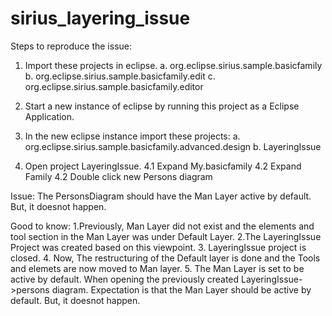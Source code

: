 # sirius_layering_issue

Steps to reproduce the issue:

1. Import these projects in eclipse.
    a. org.eclipse.sirius.sample.basicfamily
    b. org.eclipse.sirius.sample.basicfamily.edit
    c. org.eclipse.sirius.sample.basicfamily.editor
    
2. Start a new instance of eclipse by running this project as a Eclipse Application.

3. In the new eclipse instance import these projects:
    a. org.eclipse.sirius.sample.basicfamily.advanced.design
    b. LayeringIssue
    
4. Open project LayeringIssue.
  4.1 Expand My.basicfamily
  4.2 Expand Family
  4.2 Double click new Persons diagram
  
Issue: The PersonsDiagram should have the Man Layer active by default. But, it doesnot happen.

Good to know:
1.Previously, Man Layer did not exist and the elements and tool section in the Man Layer was under Default Layer.
2.The LayeringIssue Project was created based on this viewpoint.
3. LayeringIssue project is closed.
4. Now, The restructuring of the Default layer is done and the Tools and elemets are now moved to Man layer.
5. The Man Layer is set to be active by default. 
When opening the previously created LayeringIssue->persons diagram. Expectation is that the Man Layer should be active by default. But, it doesnot happen. 
